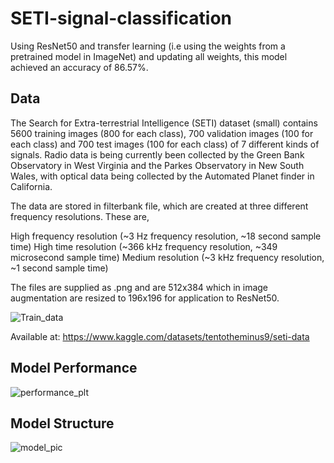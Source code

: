 # SETI-signal-classification

Using ResNet50 and transfer learning (i.e using the weights from a pretrained model in ImageNet) and updating all weights, this model achieved an accuracy of 86.57%. 

## Data

The Search for Extra-terrestrial Intelligence (SETI) dataset (small) contains 5600 training images (800 for each class), 700 validation images (100 for each class) and 700 test images (100 for each class) of 7 different kinds of signals. Radio data is being currently been collected by the Green Bank Observatory in West Virginia and the Parkes Observatory in New South Wales, with optical data being collected by the Automated Planet finder in California.

The data are stored in filterbank file, which are created at three different frequency resolutions. These are,

High frequency resolution (~3 Hz frequency resolution, ~18 second sample time)
High time resolution (~366 kHz frequency resolution, ~349 microsecond sample time)
Medium resolution (~3 kHz frequency resolution, ~1 second sample time)

The files are supplied as .png and are 512x384 which in image augmentation are resized to 196x196 for application to ResNet50.

![Train_data](https://user-images.githubusercontent.com/49917684/161129509-b188e3a8-1f21-48b1-a5eb-2cdac2f18229.png)

Available at: https://www.kaggle.com/datasets/tentotheminus9/seti-data

## Model Performance

![performance_plt](https://user-images.githubusercontent.com/49917684/161135828-586ac959-c2e9-4541-aab2-643dec4f44b1.png)

## Model Structure

![model_pic](https://user-images.githubusercontent.com/49917684/161135900-7573b4fd-c3a2-43f0-9e90-f3c1b3fba12d.png)
